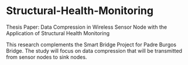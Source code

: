 # Structural-Health-Monitoring
Thesis Paper: Data Compression in Wireless Sensor Node with the Application of Structural Health Monitoring


This research complements the Smart Bridge Project for Padre Burgos Bridge. The study will focus on data compression that will be transmitted from sensor nodes to sink nodes.
